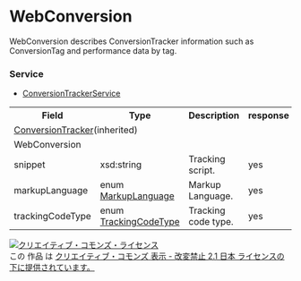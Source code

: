 # WebConversion
WebConversion describes ConversionTracker information such as ConversionTag and performance data by tag.
### Service
+ [ConversionTrackerService](../services/ConversionTrackerService.md)

<table>
 <tr>
  <th>Field</th>
  <th>Type</th>
  <th>Description</th>
  <th>response</th>
  <th>get</th>
  <th>add</th>
  <th>set</th>
  <th>remove</th>
 </tr>
 <tr>
  <td colspan="8"><a href="./ConversionTracker.md">ConversionTracker</a>(inherited)</td>
 </tr>
 <tr>
  <td colspan="8">WebConversion</td>
 </tr>
 <tr>
  <td>snippet</td>
  <td>xsd:string</td>
  <td>Tracking script.</td>
  <td>yes</td>
  <td>-</td>
  <td>-</td>
  <td>-</td>
  <td>-</td>
 </tr>
 <tr>
  <td>markupLanguage</td>
  <td>enum<br><a href="../data/MarkupLanguage.md">MarkupLanguage</a></td>
  <td>Markup Language.</td>
  <td>yes</td>
  <td>-</td>
  <td>Required</td>
  <td>Optional<br>Updatable</td>
  <td>-</td>
 </tr>
 <tr>
  <td>trackingCodeType</td>
  <td>enum<br><a href="./TrackingCodeType.md">TrackingCodeType</a></td>
  <td>Tracking code type.</td>
  <td>yes</td>
  <td>-</td>
  <td>Required</td>
  <td>Optional<br>Updatable</td>
  <td>-</td>
 </tr>
</table>

<a rel="license" href="http://creativecommons.org/licenses/by-nd/2.1/jp/"><img alt="クリエイティブ・コモンズ・ライセンス" style="border-width:0" src="https://i.creativecommons.org/l/by-nd/2.1/jp/88x31.png" /></a><br />この 作品 は <a rel="license" href="http://creativecommons.org/licenses/by-nd/2.1/jp/">クリエイティブ・コモンズ 表示 - 改変禁止 2.1 日本 ライセンスの下に提供されています。</a>
